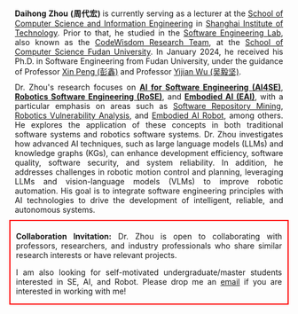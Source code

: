<div style="text-align:justify; text-justify:inter-word; margin:10px">
    <strong>Daihong Zhou (周代宏) </strong> is currently serving as a lecturer at the <a href="https://cs.sit.edu.cn">School of Computer Science and Information Engineering</a> in <a href="https://www.sit.edu.cn">Shanghai Institute of Technology</a>. Prior to that, he studied in the <a href="http://www.se.fudan.edu.cn">Software Engineering Lab</a>, also known as the <a href="http://www.se.fudan.edu.cn">CodeWisdom Research Team</a>, at the <a href="https://cs.fudan.edu.cn">School of Computer Science Fudan University</a>. In January 2024, he received his Ph.D. in Software Engineering from Fudan University, under the guidance of Professor <a href="http://cspengxin.github.io">Xin Peng (彭鑫)</a> and Professor <a href="">Yijian Wu (吴毅坚)</a>.
</div>


<div style="text-align:justify; text-justify:inter-word; margin:10px">
    <!-- Dr. Zhou’s research focuses on <strong><u>intelligent software development</u></strong>, <strong><u>software quality assurance</u></strong>, and <strong><u>robotics software engineering</u></strong>. His primary interest lies in applying intelligent technologies, such as large language models (LLMs) and knowledge graphs (KGs), to solve multi-dimensional data analysis challenges in software engineering / robotic system, enhancing intelligent development and quality assurance. -->
    Dr. Zhou's research focuses on <strong><u>AI for Software Engineering (AI4SE)</u></strong>, <strong><u>Robotics Software Engineering (RoSE)</u></strong>, and <strong><u>Embodied AI (EAI)</u></strong>, with a particular emphasis on areas such as <u>Software Repository Mining</u>, <u>Robotics Vulnerability Analysis</u>, and <u>Embodied AI Robot</u>, among others. He explores the application of these concepts in both traditional software systems and robotics software systems. Dr. Zhou investigates how advanced AI techniques, such as large language models (LLMs) and knowledge graphs (KGs), can enhance development efficiency, software quality, software security, and system reliability. In addition, he addresses challenges in robotic motion control and planning, leveraging LLMs and vision-language models (VLMs) to improve robotic automation. His goal is to integrate software engineering principles with AI technologies to drive the development of intelligent, reliable, and autonomous systems.
</div>


<div style="border: 2px solid red; text-align:justify; text-justify:inter-word; padding: 5px 10px 0px 10px;">
    <p><strong>Collaboration Invitation:</strong> Dr. Zhou is open to collaborating with professors, researchers, and industry professionals who share similar research interests or have relevant projects.</p>
    <p>I am also looking for self-motivated undergraduate/master students interested in SE, AI, and Robot. Please drop me an <a href="dhzhou@sit.edu.cn">email</a> if you are interested in working with me!</p>
</div>
